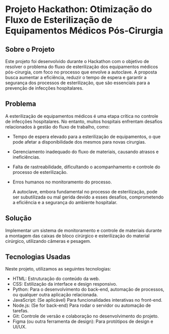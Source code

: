 # Projeto Hackathon: Otimização do Fluxo de Esterilização de Equipamentos Médicos Pós-Cirurgia


## Sobre o Projeto

Este projeto foi desenvolvido durante o Hackathon com o objetivo de resolver o problema do fluxo de esterilização dos equipamentos médicos pós-cirurgia, com foco no processo que envolve a autoclave. A proposta busca aumentar a eficiência, reduzir o tempo de espera e garantir a segurança dos processos de esterilização, que são essenciais para a prevenção de infecções hospitalares.

## Problema

 A esterilização de equipamentos médicos é uma etapa crítica no controle de infecções hospitalares. No entanto, muitos hospitais enfrentam desafios relacionados à gestão do fluxo de trabalho, como:

- Tempo de espera elevado para a esterilização de equipamentos, o que pode afetar a disponibilidade dos mesmos para novas cirurgias.

- Gerenciamento inadequado do fluxo de materiais, causando atrasos e ineficiências.

- Falta de rastreabilidade, dificultando o acompanhamento e controle do processo de esterilização.

- Erros humanos no monitoramento do processo.

  A autoclave, embora fundamental no processo de esterilização, pode ser subutilizada ou mal gerida devido a esses desafios, comprometendo a eficiência e a segurança do ambiente hospitalar.

## Solução

  Implementar um sistema de monitoramento e controle de materiais durante a montagem das caixas de bloco cirúrgico e esterilização do material cirúrgico, utilizando câmeras e pesagem.


## Tecnologias Usadas
Neste projeto, utilizamos as seguintes tecnologias:

- HTML: Estruturação do conteúdo da web.
- CSS: Estilização da interface e design responsivo.
- Python: Para o desenvolvimento do back-end, automação de processos, ou qualquer outra aplicação relacionada.
- JavaScript: (Se aplicável) Para funcionalidades interativas no front-end.
- Node.js: (Se for back-end) Para rodar o servidor ou automação de tarefas.
- Git: Controle de versão e colaboração no desenvolvimento do projeto.
- Figma (ou outra ferramenta de design): Para protótipos de design e UI/UX.

  


  



